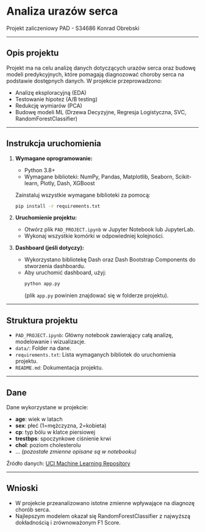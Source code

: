# Analiza urazów serca
Projekt zaliczeniowy PAD - S34686 Konrad Obrebski

---

## Opis projektu
Projekt ma na celu analizę danych dotyczących urazów serca oraz budowę modeli predykcyjnych, które pomagają diagnozować choroby serca na podstawie dostępnych danych. W projekcie przeprowadzono:
- Analizę eksploracyjną (EDA)
- Testowanie hipotez (A/B testing)
- Redukcję wymiarów (PCA)
- Budowę modeli ML (Drzewa Decyzyjne, Regresja Logistyczna, SVC, RandomForestClassifier)

---

## Instrukcja uruchomienia

1. **Wymagane oprogramowanie:**
   - Python 3.8+
   - Wymagane biblioteki: NumPy, Pandas, Matplotlib, Seaborn, Scikit-learn, Plotly, Dash, XGBoost

   Zainstaluj wszystkie wymagane biblioteki za pomocą:
   ```bash
   pip install -r requirements.txt
   ```

2. **Uruchomienie projektu:**
   - Otwórz plik `PAD_PROJECT.ipynb` w Jupyter Notebook lub JupyterLab.
   - Wykonaj wszystkie komórki w odpowiedniej kolejności.

3. **Dashboard (jeśli dotyczy):**
   - Wykorzystano bibliotekę Dash oraz Dash Bootstrap Components do stworzenia dashboardu.
   - Aby uruchomić dashboard, użyj:
     ```bash
     python app.py
     ```
     (plik `app.py` powinien znajdować się w folderze projektu).

---

## Struktura projektu

- `PAD_PROJECT.ipynb`: Główny notebook zawierający całą analizę, modelowanie i wizualizacje.
- `data/`: Folder na dane.
- `requirements.txt`: Lista wymaganych bibliotek do uruchomienia projektu.
- `README.md`: Dokumentacja projektu.

---

## Dane
Dane wykorzystane w projekcie:
- **age**: wiek w latach
- **sex**: płeć (1=mężczyzna, 2=kobieta)
- **cp**: typ bólu w klatce piersiowej
- **trestbps**: spoczynkowe ciśnienie krwi
- **chol**: poziom cholesterolu
- ... *(pozostałe zmienne opisane są w notebooku)*

Źródło danych: [UCI Machine Learning Repository](https://archive.ics.uci.edu/ml/index.php)

---

## Wnioski
- W projekcie przeanalizowano istotne zmienne wpływające na diagnozę chorób serca.
- Najlepszym modelem okazał się RandomForestClassifier z najwyższą dokładnością i zrównoważonym F1 Score.

